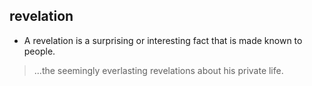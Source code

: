 ## revelation

- A revelation is a surprising or interesting fact that is made known to people.
> ...the seemingly everlasting revelations about his private
  life.
